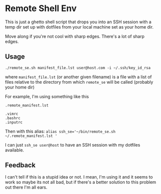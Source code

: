 Remote Shell Env
================

This is just a ghetto shell script that drops you into an SSH session with
a temp dir set up with dotfiles from your local machine set as your home dir.

Move along if you're not cool with sharp edges.  There's a lot of sharp edges.

Usage
-----

`./remote_se.sh manifest_file.lst user@host.com -i ~/.ssh/key_id_rsa`

where `manifest_file.lst` (or another given filename) is a file with
a list of files relative to the directory from which `remote_se` will be called
(probably your home dir)

For example, I'm using something like this

`.remote_manifest.lst`

```
.vimrc
.bashrc
.inputrc
```

Then with this alias:
`alias ssh_se='~/bin/remote_se.sh ~/.remote_manifest.lst '`

I can just `ssh_se user@host` to have an SSH session with my dotfiles available.

Feedback
--------

I can't tell if this is a stupid idea or not. I mean, I'm using it and it 
seems to work so maybe its not all bad, but if there's a better solution to
this problem out there I'm all ears.
